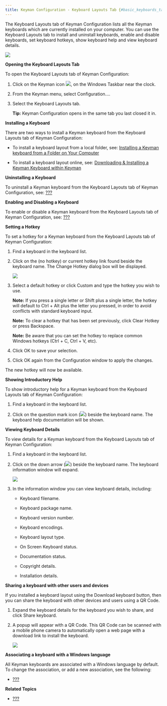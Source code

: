 ```yaml
---
title: Keyman Configuration - Keyboard Layouts Tab {#basic_keyboards_tab}
---
```


The Keyboard Layouts tab of Keyman Configuration lists all the Keyman
keyboards which are currently installed on your computer. You can use
the Keyboard Layouts tab to install and uninstall keyboards, enable and
disable keyboards, set keyboard hotkeys, show keyboard help and view
keyboard details.

![](desktop_images/tab-layout.png)

**Opening the Keyboard Layouts Tab**

To open the Keyboard Layouts tab of Keyman Configuration:

1.  Click on the Keyman icon ![](desktop_images/icon-keyman.png), on the
    Windows Taskbar near the clock.

2.  From the Keyman menu, select Configuration....

3.  Select the Keyboard Layouts tab.

    **Tip:**
    Keyman Configuration opens in the same tab you last closed it in.

**Installing a Keyboard**

There are two ways to install a Keyman keyboard from the Keyboard
Layouts tab of Keyman Configuration:

-   To install a keyboard layout from a local folder, see: [Installing a
    Keyman keyboard from a Folder on Your Computer](#install_folder)

-   To install a keyboard layout online, see: [Downloading & Installing
    a Keyman Keyboard within Keyman](#install_tav)

**Uninstalling a Keyboard**

To uninstall a Keyman keyboard from the Keyboard Layouts tab of Keyman
Configuration, see: [???](#basic_uninstall_keyboard)

**Enabling and Disabling a Keyboard**

To enable or disable a Keyman keyboard from the Keyboard Layouts tab of
Keyman Configuration, see: [???](#basic_disable_keyboard)

**Setting a Hotkey**

To set a hotkey for a Keyman keyboard from the Keyboard Layouts tab of
Keyman Configuration:

1.  Find a keyboard in the keyboard list.

2.  Click on the (no hotkey) or current hotkey link found beside the
    keyboard name. The Change Hotkey dialog box will be displayed.

    ![](desktop_images/hotkeys-change.png)

3.  Select a default hotkey or click Custom and type the hotkey you wish
    to use.

    **Note:**
    If you press a single letter or Shift plus a single letter, the
    hotkey will default to Ctrl + Alt plus the letter you pressed, in
    order to avoid conflicts with standard keyboard input.

    **Note:**
    To clear a hotkey that has been set previously, click Clear Hotkey
    or press Backspace.

    **Note:**
    Be aware that you can set the hotkey to replace common Windows
    hotkeys (Ctrl + C, Ctrl + V, etc).

4.  Click OK to save your selection.

5.  Click OK again from the Configuration window to apply the changes.

The new hotkey will now be available.

**Showing Introductory Help**

To show introductory help for a Keyman keyboard from the Keyboard
Layouts tab of Keyman Configuration:

1.  Find a keyboard in the keyboard list.

2.  Click on the question mark icon
    (![](desktop_images/icon-introductory-help.png)) beside the keyboard
    name. The keyboard help documentation will be shown.

**Viewing Keyboard Details**

To view details for a Keyman keyboard from the Keyboard Layouts tab of
Keyman Configuration:

1.  Find a keyboard in the keyboard list.

2.  Click on the down arrow
    (![](desktop_images/keyboards-downarrow.png)) beside the keyboard
    name. The keyboard information window will expand.

    ![](desktop_images/keyboards-hotkey.png)

3.  In the information window you can view keyboard details, including:

    -   Keyboard filename.

    -   Keyboard package name.

    -   Keyboard version number.

    -   Keyboard encodings.

    -   Keyboard layout type.

    -   On Screen Keyboard status.

    -   Documentation status.

    -   Copyright details.

    -   Installation details.

**Sharing a keyboard with other users and devices**

If you installed a keyboard layout using the Download keyboard button,
then you can share the keyboard with other devices and users using a QR
Code.

1.  Expand the keyboard details for the keyboard you wish to share, and
    click Share keyboard.

2.  A popup will appear with a QR Code. This QR Code can be scanned with
    a mobile phone camera to automatically open a web page with a
    download link to install the keyboard.

    ![](desktop_images/keyboard-share.png)

**Associating a keyboard with a Windows language**

All Keyman keyboards are associated with a Windows language by default.
To change the association, or add a new association, see the following:

-   [???](#start_configure_computer)

**Related Topics**

-   [???](#basic_config_menu)
